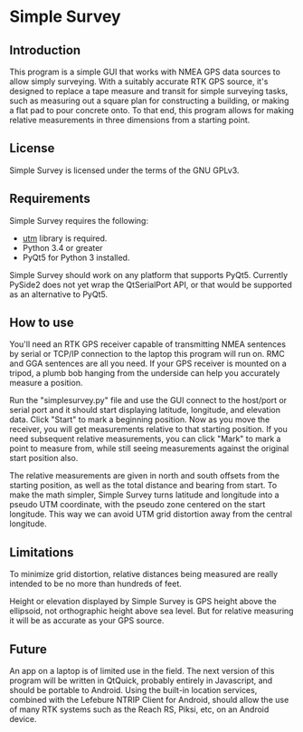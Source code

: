 # Simple Survey

## Introduction
This program is a simple GUI that works with NMEA GPS data sources to allow
simply surveying.  With a suitably accurate RTK GPS source, it's designed to
replace a tape measure and transit for simple surveying tasks, such as
measuring out a square plan for constructing a building, or making a flat pad
to pour concrete onto. To that end, this program allows for making relative
measurements in three dimensions from a starting point.

## License
Simple Survey is licensed under the terms of the GNU GPLv3.

## Requirements
Simple Survey requires the following:

* [utm](https://pypi.org/project/utm/) library is required.
* Python 3.4 or greater
* PyQt5 for Python 3 installed. 

Simple Survey should work on any platform that supports PyQt5.  Currently
PySide2 does not yet wrap the QtSerialPort API, or that would be supported
as an alternative to PyQt5.

## How to use
You'll need an RTK GPS receiver capable of transmitting NMEA sentences by
serial or TCP/IP connection to the laptop this program will run on.  RMC and
GGA sentences are all you need. If your GPS receiver is mounted on a tripod, a
plumb bob hanging from the underside can help you accurately measure a
position.

Run the "simplesurvey.py" file and use the GUI connect to the host/port or
serial port and it should start displaying latitude, longitude, and elevation
data.  Click "Start" to mark a beginning position.  Now as you move the
receiver, you will get measurements relative to that starting position.  If you
need subsequent relative measurements, you can click "Mark" to mark a point to
measure from, while still seeing measurements against the original start
position also.

The relative measurements are given in north and south offsets from the
starting position, as well as the total distance and bearing from start. To
make the math simpler, Simple Survey turns latitude and longitude into a pseudo
UTM coordinate, with the pseudo zone centered on the start longitude. This way
we can avoid UTM grid distortion away from the central longitude.

## Limitations
To minimize grid distortion, relative distances being measured are really
intended to be no more than hundreds of feet.

Height or elevation displayed by Simple Survey is GPS height above the
ellipsoid, not orthographic height above sea level. But for relative measuring
it will be as accurate as your GPS source.

## Future
An app on a laptop is of limited use in the field.  The next version of this
program will be written in QtQuick, probably entirely in Javascript, and should
be portable to Android.  Using the built-in location services, combined with
the Lefebure NTRIP Client for Android, should allow the use of many RTK systems
such as the Reach RS, Piksi, etc, on an Android device.

